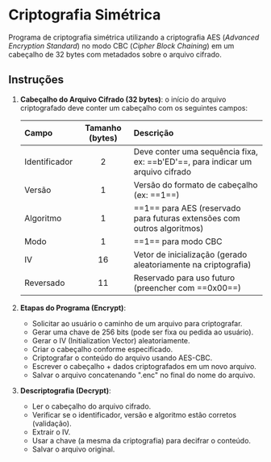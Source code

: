 # Criptografia Simétrica

Programa de criptografia simétrica utilizando a criptografia AES (_Advanced Encryption Standard_) no modo CBC (_Cipher Block Chaining_) em um cabeçalho de 32 bytes com metadados sobre o arquivo cifrado.

## Instruções
1. **Cabeçalho do Arquivo Cifrado (32 bytes)**: o início do arquivo criptografado deve conter um cabeçalho com os seguintes campos:

    | Campo| Tamanho (bytes) | Descrição
    |:--------|:--------:|:--------
    | Identificador | 2 | Deve conter uma sequência fixa, ex: ==b'ED'==, para indicar um arquivo cifrado
    | Versão | 1 | Versão do formato de cabeçalho (ex: ==1==)
    | Algoritmo | 1 | ==1== para AES (reservado para futuras extensões com outros algoritmos)
    | Modo | 1 | ==1== para modo CBC
    | IV | 16 | Vetor de inicialização (gerado aleatoriamente na criptografia)
    | Reversado | 11 | Reservado para uso futuro (preencher com ==0x00==)

2. **Etapas do Programa (Encrypt)**:
   - Solicitar ao usuário o caminho de um arquivo para criptografar.
   - Gerar uma chave de 256 bits (pode ser fixa ou pedida ao usuário).
   - Gerar o IV (Initialization Vector) aleatoriamente.
   - Criar o cabeçalho conforme especificado.
   - Criptografar o conteúdo do arquivo usando AES-CBC.
   - Escrever o cabeçalho + dados criptografados em um novo arquivo.
   - Salvar o arquivo concatenando ".enc" no final do nome do arquivo.

3. **Descriptografia (Decrypt)**:
   - Ler o cabeçalho do arquivo cifrado.
   - Verificar se o identificador, versão e algoritmo estão corretos (validação).
   - Extrair o IV.
   - Usar a chave (a mesma da criptografia) para decifrar o conteúdo.
   - Salvar o arquivo original.